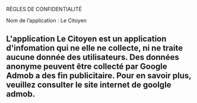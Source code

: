 RÈGLES DE CONFIDENTIALITÉ


Nom de l’application : Le Citoyen


L'application Le Citoyen est un application d'infomation qui ne elle ne collecte, ni ne traite aucune donnée des utilisateurs. Des données anonyme peuvent être collecté par Google Admob a des fin publicitaire. Pour en savoir plus, veuillez consulter le site internet de goolgle admob.
------------------------------------------

